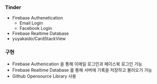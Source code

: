 ### Tinder
+ Firebase Authenetication
  - Email Login
  - Facebook Login
+ Firebase Realtime Database
+ yuyakaido/CardStackView

### 구현
+ Firebase Authenication 을 통해 이메일 로그인과 페이스북 로그인 가능
+ Firebase Realtime Database 를 통해 서버에 기록을 저장하고 불러오기 가능
+ Github Opensource Library 사용
